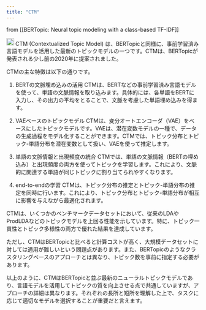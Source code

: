 ```yaml
---
title: "CTM"
---
```


from [[BERTopic: Neural topic modeling with a class-based TF-IDF]]

<img src='https://scrapbox.io/api/pages/nishio/claude/icon' alt='claude.icon' height="19.5"/>
CTM (Contextualized Topic Model) は、BERTopicと同様に、事前学習済み言語モデルを活用した最新のトピックモデルの一つです。CTMは、BERTopicが発表される少し前の2020年に提案されました。

CTMの主な特徴は以下の通りです。

1. BERTの文脈埋め込みの活用
CTMは、BERTなどの事前学習済み言語モデルを使って、単語の文脈情報を取り込みます。具体的には、各単語をBERTに入力し、その出力の平均をとることで、文脈を考慮した単語埋め込みを得ます。

2. VAEベースのトピックモデル
CTMは、変分オートエンコーダ（VAE）をベースにしたトピックモデルです。VAEは、潜在変数モデルの一種で、データの生成過程をモデル化することができます。CTMでは、トピック分布とトピック-単語分布を潜在変数として扱い、VAEを使って推定します。

3. 単語の文脈情報と出現頻度の統合
CTMでは、単語の文脈情報（BERTの埋め込み）と出現頻度の両方を使ってトピックを学習します。これにより、文脈的に関連する単語が同じトピックに割り当てられやすくなります。

4. end-to-endの学習
CTMは、トピック分布の推定とトピック-単語分布の推定を同時に行います。これにより、トピック分布とトピック-単語分布が相互に影響を与えながら最適化されます。

CTMは、いくつかのベンチマークデータセットにおいて、従来のLDAやProdLDAなどのトピックモデルを上回る性能を示しています。特に、トピック一貫性とトピック多様性の両方で優れた結果を達成しています。

ただし、CTMはBERTopicと比べると計算コストが高く、大規模データセットに対しては適用が難しいという問題点があります。また、BERTopicのようなクラスタリングベースのアプローチとは異なり、トピック数を事前に指定する必要があります。

以上のように、CTMはBERTopicと並ぶ最新のニューラルトピックモデルであり、言語モデルを活用してトピックの質を向上させる点で共通していますが、アプローチの詳細は異なります。それぞれの長所と短所を理解した上で、タスクに応じて適切なモデルを選択することが重要だと言えます。
